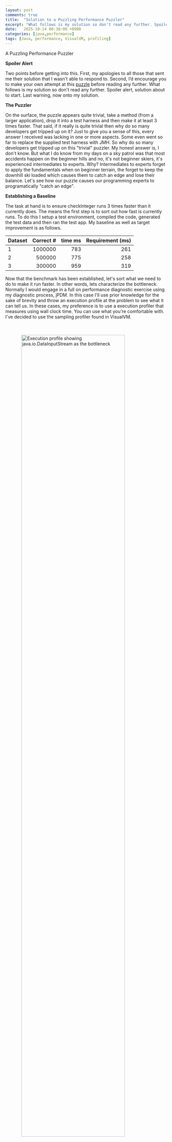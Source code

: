 ```yaml
---
layout: post
comments: true
title:  "Solution to a Puzzling Performance Puzzler"
excerpt: "What follows is my solution so don't read any further. Spoiler alert, solution about to start."
date:   2025-10-14 00:30:00 +0900
categories: [java,performance]
tags: [Java, performance, VisualVM, profiling]
---
```

A Puzzling Performance Puzzler

**Spoiler Alert**

Two points before getting into this. First, my apologies to all those that sent me their solution that I wasn't able to respond to. Second, I’d encourage you to make your own attempt at this [puzzle](https://www.kodewerk.com/java/performance/2025/09/28/puzzling-performance.html) before reading any further. What follows is my solution so don't read any further. Spoiler alert, solution about to start. Last warning, now onto my solution.

**The Puzzler**

On the surface, the puzzle appears quite trivial, take a method (from a larger application), drop it into a test harness and then make it at least 3 times faster. That said, if it really is quite trivial then why do so many developers get tripped up on it? Just to give you a sense of this, every answer I received was lacking in one or more aspects. Some even went so far to replace the supplied test harness with JMH. So why do so many developers get tripped up on this "trivial" puzzler. My honest answer is, I don't know. But what I do know from my days on a sky patrol was that most accidents happen on the beginner hills and no, it's not beginner skiers, it's experienced intermediates to experts. Why? Intermediates to experts forget to apply the fundamentals when on beginner terrain, the forget to keep the downhill ski loaded which causes them to catch an edge and lose their balance. Let's see how our puzzle causes our programming experts to programatically "catch an edge".

**Establishing a Baseline**

The task at hand is to ensure checkInteger runs 3 times faster than it currently does. The means the first step is to sort out how fast is currently runs. To do this I setup a test environment, compiled the code, generated the test data and then ran the test app. My baseline as well as target improvement is as follows.


Dataset | Correct # | time ms | Requirement (ms)
---------- | ----------: | ----------: | ----------:
1 | 1000000 | 783 | 261
2 | 500000 | 775 | 258
3 | 300000 | 959 | 319


Now that the benchmark has been established, let's sort what we need to do to make it run faster.  In other words, lets characterize the bottleneck. Normally I would engage in a full on performance diagnostic exercise using my diagnostic process, jPDM. In this case I'll use prior knowledge for the sake of brevity and throw an execution profile at the problem to see what it can tell us. In these cases, my preference is to use a execution profiler that measures using wall clock time. You can use what you're comfortable with. I've decided to use the sampling profiler found in VisualVM.

<br/>
<br/>
<img src="/images/wall-clock-profile-original.png"
     alt="Execution profile showing java.io.DataInputStream as the bottleneck"
     style="width: 80%; display: block; margin-left: auto; margin-right: auto;" />
     
<p style="text-align: center;">Execution Profile of checkInteger</p>

<br/>

From this profile we can see that bottleneck is in java.io.DataInputStream.readUTF(). This method, called in the testDataset method, isn't part of checkInteger. This method is reading in the test data. Before jumping into resolving this bottleneck, let's step back to get a bigger picture of what all of this means.

***Anatomy of the Benchmark***

Benchmarks consist of two pieces, the unit under test (UUT) and the test harness. From the perspective CheckIntegerTestHarness, the UUT is the checkInteger method and everything else is test harness. What our profile tests us is that the bottleneck is in the test harness. This violates a fundamental rule of benchmarking. That is, the bottleneck should never be in the test harness. A bottleneck in the test harness will very likely throttle, or otherwise affect, how load is applied to the UUT. The net effect is that problems test harness will invalidate the results produced by the benchmark. Let's fix the test harness by wrapping the reader with a BufferedInputStream and then re-establish the baseline. If all is well, the baseline should remain the same and the bottleneck should shift into checkInteger. Here is the fix.

```DataInputStream rdr = new DataInputStream( new BufferedInputStream( new FileInputStream( dataset)));```

The chart below is the new baseline.

Dataset | Correct # | time ms
---------- | ----------: | ----------:
1 | 1000000 | 52  
2 | 500000 | 57 
3 | 300000 | 171



**Why did the times change**

Wow, these numbers are surprising and they suggest that there is a problem with the timer. This points to another fundamental rule of benchmarking, always check the timers. In many cases timings are used as the measure of success or will guide future decisions. This implies that getting the timers right makes it one of the first things that need to be validated. How can we validate? The answer can vary on a case by case basis but in general, if the UUT is doing nothing, then the timers should reflect that with a measure of 0 (time units go here). In this case let's replace the UUT with a method that returns true (or false) without performing the calculation. The results are below.


Dataset | Correct # | time ms
---------- | ----------: | ----------:
1 | 1000000 | 32  
2 | 500000 | 28 
3 | 300000 | 23

This test clearly shows that the timer is capturing more than checkInteger. Lets look at how the timer for checkInteger works.

```
    public static void testDataset(String dataset) throws IOException {
        DataInputStream rdr = new DataInputStream(new BufferedInputStream(new FileInputStream(dataset)));
        long starttime = System.currentTimeMillis();
        int truecount = 0;
        String s;
        try {
            while ((s = rdr.readUTF()) != null) {
                if (checkInteger(s))
                    truecount++;
            }
        } catch (EOFException e) {
        }
        rdr.close();
        System.out.println(truecount + " (count); time " + (System.currentTimeMillis() - starttime));
    }
```

Looking what is between timer start and timer stop, it becomes apparent that the time to read the data from file will be the largest contributor to the non-zero timing. Let's refactor the test harness to eliminate the file read time from the timing. The solution below (not mine) is one that if offered fairly often.

**Catching a Clock Edge**

In this run, elapsed time has been 'fixed' by having it wrap the call to checkInteger.

```
    public static void testDataset(String dataset) throws IOException {
        DataInputStream rdr = new DataInputStream(new BufferedInputStream(new FileInputStream(dataset)));
        long accumulatedTime = 0L;
        int truecount = 0;
        String s;
        try {
            while ((s = rdr.readUTF()) != null) {
                long starttime = System.currentTimeMillis();
                if (checkInteger(s))
                    truecount++;
                accumulatedTime += System.currentTimeMillis() - starttime;
            }
        } catch (EOFException e) {
        }
        rdr.close();
        System.out.println(truecount + " (count); time " + accumulatedTime);
```

Running the null UUT produces these results.

Dataset | Correct # | time ms
---------- | ----------: | ----------:
1 | 1000000 | 15  
2 | 500000 | 15 
3 | 300000 | 17

Again, wow! These results are surprising as they should be 0ms. In fact even if I replaced the null UUT with the real UUT, the values would be approximately the same and not 0ms as one should expect. Why? The answer is, a millisecond clock has at minimum, a 1ms clock resolution. In other words, it cannot measure any duration less than 1ms. If this is the case, how it is that these numbers are non-zero? The answer is, the counts represent the number of clock edges that have accidentally been captured by the way the timer works. The answer to how does one capture a clock edge is buried in the implementation of currentTimeMillis() and how clocks work in your OS/hardware.

The method currentTimeMillis() make an intrinsic call to C code that returns a struct that contains the current time. This time is rounded to milliseconds. Depending on when the two values have been captured is it possible that this rounding will create an apparent 1ms difference in the times. However this is an artifact of rounding that represents when a clock has changed state, otherwise known as a clock edge. When this happens, the accumulated timer value is catching a clock edge. One could use the nanoSeconds() call instead but that comes with a different set of problems related to how that method is both implemented and supported by the OS and hardware. To solve this problem we should measure all of the calls to checkInteger. To do this we need to solve the test data loading problem. 


** Preloading the data **

Let's eliminate the read time by preloading all of the data into an ArrayList. We can sort out the effects of pulling data from the ArrayList in a future optimization should that prove to be necessary. This code can be found in the listing below. The initial result is in the table table below.


 Dataset | Correct # | time ms
---------- | ----------: | ----------:
1 | 1000000 | 2  
2 | 500000 | 1 
3 | 300000 | 0

This is much better but still not perfect as run 1 and 2 show non-zero timings. Maybe adding a warming up phase to the code might help. Let's run through all 3 datasets twice. The new timings are in the table below.

```
1000000 (count); time 3
1000000 (count); time 1
1000000 (count); time 1
1000000 (count); time 0
1000000 (count); time 0
1000000 (count); time 0
```


This produces the desired result so let's re-establish the baseline by reverting the UUT to the original checkInteger method and confirm that the bottleneck is now in that method. First the baseline followed by the profile.

Here is the new baseline with the target improvements.

Dataset | Correct # | time ms | Requirement (ms)
---------- | ----------: | ----------: | ----------:
1 | 1000000 | 19 | 7
2 | 500000 | 20 | 7
3 | 300000 | 136 | 106

<br/>
<br/>
<img src="/images/wall-clock-profile-fixed.png"
     alt="Execution profile showing the bottleneck in checkInteger"
     style="width: 80%; display: block; margin-left: auto; margin-right: auto;" />
     
<p style="text-align: center;">Execution Profile of checkInteger</p>

<br/>

**Refactoring checkInteger**

The bottleneck in checkInteger is the conversion of the text representation to an Integer. This reminds me of an old joke. Patient: doctor, it hurts when I do this. Doctor: then don't do that.  Let's take a look at the requirements to see if we can follow the doctors orders.

The requirements for a valid number are, the first digit is 3, the smallest value is 10 and the largest is 100,000. There are other confusing rules that can be safely ignored. Even the above rules can be reduced to several ranges of valid numbers. They are 30-39, 300-399, 3000-3999, and 30000-39999. The code below is one of a number of ways to satisfy these requirements.

**A Contributors Attempt**

I ran the optimized code that my friend Chris sent to me using my corrected test harness. The results were 7, 4, and 9ms respectively. While he clearly hit the performance targets, his test harness failed to correct the issue with the timer. My version of the code produced results of 3, 2, 1ms respectively.

Here is the code in it's final form.

```
public class CheckIntegerTestHarness {
    public static void main(String[] args) throws IOException {
        testDataset("dataset1.dat");
        testDataset("dataset2.dat");
        testDataset("dataset3.dat");
        testDataset("dataset1.dat");
        testDataset("dataset2.dat");
        testDataset("dataset3.dat");
    }

    public static void testDataset(String dataset) throws IOException {
        ArrayList<String> testItems = new ArrayList<>();
        DataInputStream rdr = new DataInputStream(new BufferedInputStream(new FileInputStream(dataset)));
        int truecount = 0;
        String s;
        try {
            while ((s = rdr.readUTF()) != null)
                testItems.add(s);
        } catch (EOFException e) {
        }
        rdr.close();

        long starttime = System.currentTimeMillis();
        for (String testItem : testItems)
            if (checkInteger(testItem))
                truecount++;

        System.out.println(truecount + " (count); time " + (System.currentTimeMillis() - starttime));
    }

    public static boolean checkInteger(String testInteger) {
        // not checking for null, just throw the exception
        if ( testInteger.charAt(0) != '3') return false;
        switch(testInteger.length()) {
            case 5:
                if ( ! Character.isDigit(testInteger.charAt(4))) return false;
            case 4:
                if ( ! Character.isDigit(testInteger.charAt(3))) return false;
            case 3:
                if ( ! Character.isDigit(testInteger.charAt(2))) return false;
            case 2:
                if ( ! Character.isDigit(testInteger.charAt(1))) return false;
                break;
            default:
                return false;
        }
        return true;
    }
}
```

** Conclusion **

The key to solving this puzzling puzzler is to not lulled into complacency by its simplicity. Without applying rigour it is easy to miss the problems in the test harness. To be fair, it's not only the simplicity but how the question has been posed that often misdirects people. I've been accused of deliberately being misleading. My response to this is, this a miniature version of a real life problem. It is very common for me to be asked to performance tune an application by fixing "this problem" only to recognize that "this problem" isn't the problem.

As you can see, the purpose of the exercise wasn't to make the code 3x faster, it was to remind ourselves that benchmarking is a process and this process needs to be followed no matter how big or small the UUT and test harness are. It reminds us that no matter what is asked, it is process that will lead us down the right path to get the desired results. Ignoring this is to risk failure when it matters. As you can imagine, there are more surprising lessons that this tiny piece of code can teach us so we'll see it again.

I hope you all had fun with the puzzler. 

